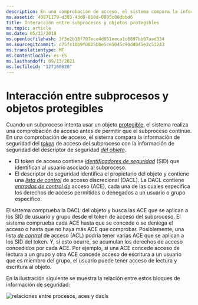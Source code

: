 ```yaml
---
description: En una comprobación de acceso, el sistema compara la información de seguridad del token de acceso de subprocesos con la información de seguridad del descriptor de seguridad de objetos.
ms.assetid: 40871179-d383-43d0-810d-0805c88dbbd6
title: Interacción entre subprocesos y objetos protegibles
ms.topic: article
ms.date: 05/31/2018
ms.openlocfilehash: 3f3e2b18f707ece4d651eeca1c6897bb67aad334
ms.sourcegitcommit: d75fc10b9f0825bbe5ce5045c90d4045e3c53243
ms.translationtype: MT
ms.contentlocale: es-ES
ms.lasthandoff: 09/13/2021
ms.locfileid: "127160820"
---
```

# <a name="interaction-between-threads-and-securable-objects"></a>Interacción entre subprocesos y objetos protegibles

Cuando un subproceso intenta usar un objeto [protegible](securable-objects.md), el sistema realiza una comprobación de acceso antes de permitir que el subproceso continúe. En una comprobación de acceso, el sistema compara la información de seguridad del [*token*](/windows/desktop/SecGloss/a-gly) de acceso del subproceso con la información de seguridad del descriptor de seguridad [*del objeto*](/windows/desktop/SecGloss/s-gly).

-   El token de acceso contiene [*identificadores de seguridad*](/windows/desktop/SecGloss/s-gly) (SID) que identifican al usuario asociado al subproceso.
-   El descriptor de seguridad identifica el propietario del objeto y contiene una [*lista de control*](/windows/desktop/SecGloss/d-gly) de acceso discrecional (DACL). La DACL contiene [*entradas de control de*](/windows/desktop/SecGloss/a-gly) acceso (ACE), cada una de las cuales especifica los derechos de acceso permitidos o denegados a un usuario o grupo específico.

El sistema comprueba la DACL del objeto y busca las ACE que se aplican a los SID de usuario y grupo desde el token de acceso del subproceso. El sistema comprueba cada ACE hasta que se concede o se deniega el acceso o hasta que no haya más ACE que comprobar. Posiblemente, una lista [*de control*](/windows/desktop/SecGloss/a-gly) de acceso (ACL) podría tener varias ACE que se aplican a los SID del token. Y, si esto ocurre, se acumulan los derechos de acceso concedidos por cada ACE. Por ejemplo, si una ACE concede acceso de lectura a un grupo y otra ACE concede acceso de escritura a un usuario que es miembro del grupo, el usuario puede tener acceso de lectura y escritura al objeto.

En la ilustración siguiente se muestra la relación entre estos bloques de información de seguridad:

![relaciones entre procesos, aces y dacls](images/cssec-02.png)

 

 
